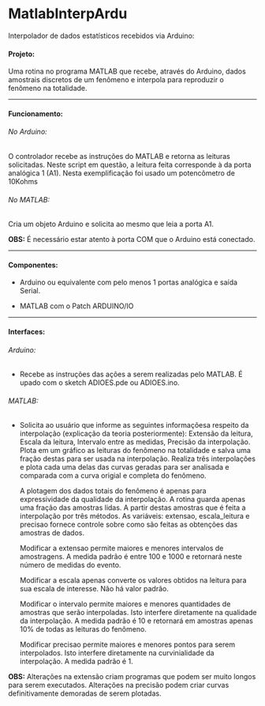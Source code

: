 # MatlabInterpArdu

Interpolador de dados estatísticos recebidos via Arduino:

#### Projeto:
  Uma rotina no programa MATLAB que recebe, através do Arduino, dados amostrais discretos de um fenômeno e interpola para reproduzir o fenômeno na totalidade.

------------------
#### Funcionamento:

###### No Arduino:
O controlador recebe as instruções do MATLAB e retorna as leituras solicitadas. Neste script em questão, a leitura feita corresponde à da porta analógica 1 (A1). Nesta exemplificação foi usado um potencômetro de 10Kohms

###### No MATLAB:
Cria um objeto Arduino e solicita ao mesmo que leia a porta A1.

**OBS:** É necessário estar atento à porta COM que o Arduino está conectado.

------------
#### Componentes:

- Arduino ou equivalente com pelo menos 1 portas analógica e saída Serial.

- MATLAB com o Patch ARDUINO/IO

-----------
#### Interfaces:

###### Arduino:
 - Recebe as instruções das ações a serem realizadas pelo MATLAB. É upado com o sketch ADIOES.pde ou ADIOES.ino.

###### MATLAB:
 - Solicita ao usuário que informe as seguintes informaçõesa respeito da interpolação (explicação da teoria posteriormente): Extensão da leitura, Escala da leitura, Intervalo entre as medidas, Precisão da interpolação. Plota em um gráfico as leituras do fenômeno na totalidade e salva uma fração destas para ser usada na interpolação. Realiza três interpolações e plota cada uma delas das curvas geradas para ser analisada e comparada com a curva origial e completa do fenômeno.

    A plotagem dos dados totais do fenômeno é apenas para expressividade da qualidade da interpolação. A rotina guarda apenas uma fração das amostras lidas. A partir destas amostras que é feita a interpolação por três métodos. As variáveis: extensao, escala_leitura e precisao fornece controle sobre como são feitas as obtenções das amostras de dados.

    Modificar a extensao permite maiores e menores intervalos de amostragens. A medida padrão é entre 100 e 1000 e retornará neste número de medidas do evento.

    Modificar a escala apenas converte os valores obtidos na leitura para sua escala de interesse. Não há valor padrão.

    Modificar o intervalo permite maiores e menores quantidades de amostras que serão interpoladas. Isto interfere diretamente na qualidade da  interpolação. A medida padrão é 10 e retornará em amostras apenas 10% de todas as leituras do fenômeno.

    Modificar precisao permite maiores e menores pontos para serem interpolados. Isto interfere diretamente na curvinialidade da interpolação. A medida padrão é 1.

  **OBS:** Alterações na extensão criam programas que podem ser muito longos para serem executados. Alterações na precisão podem criar curvas definitivamente demoradas de serem plotadas.
